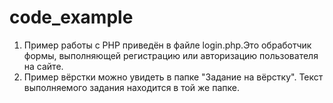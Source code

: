 # code_example
1. Пример работы с PHP приведён в файле login.php.Это обработчик формы, выполняющей регистрацию или авторизацию пользователя на сайте.
2. Пример вёрстки можно увидеть в папке "Задание на вёрстку". Текст выполняемого задания находится в той же папке.
